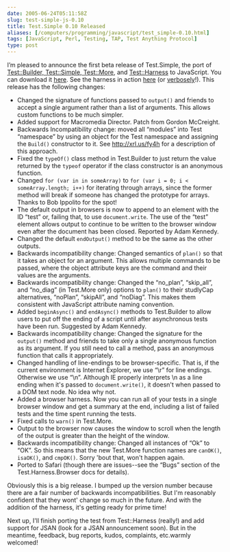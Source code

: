 ```yaml
--- 
date: 2005-06-24T05:11:58Z
slug: test-simple-js-0.10
title: Test.Simple 0.10 Released
aliases: [/computers/programming/javascript/test_simple-0.10.html]
tags: [JavaScript, Perl, Testing, TAP, Test Anything Protocol]
type: post
---
```


I’m pleased to announce the first beta release of Test.Simple, the port of
[Test::Builder, Test::Simple, Test::More], and [Test::Harness] to JavaScript.
You can download it [here]. See the harness in action [here][1] (or
[verbosely]!). This release has the following changes:

-   Changed the signature of functions passed to `output()` and friends to
    accept a single argument rather than a list of arguments. This allows custom
    functions to be much simpler.
-   Added support for Macromedia Director. Patch from Gordon McCreight.
-   Backwards Incompatibility change: moved all “modules” into Test “namespace”
    by using an object for the Test namespace and assigning the `Build()`
    constructor to it. See http://xrl.us/fy4h for a description of this
    approach.
-   Fixed the `typeOf()` class method in Test.Builder to just return the value
    returned by the `typeof` operator if the class constructor is an anonymous
    function.
-   Changed `for (var in in someArray)` to
    `for (var i = 0; i < someArray.length; i++)` for iterating through arrays,
    since the former method will break if someone has changed the prototype for
    arrays. Thanks to Bob Ippolito for the spot!
-   The default output in browsers is now to append to an element with the ID
    “test” or, failing that, to use `document.write`. The use of the “test”
    element allows output to continue to be written to the browser window even
    after the document has been closed. Reported by Adam Kennedy.
-   Changed the default `endOutput()` method to be the same as the other
    outputs.
-   Backwards incompatibility change: Changed semantics of `plan()` so that it
    takes an object for an argument. This allows multiple commands to be passed,
    where the object attribute keys are the command and their values are the
    arguments.
-   Backwards incompatibility change: Changed the “no\_plan”, “skip\_all”, and
    “no\_diag” (in Test.More only) options to `plan()` to their studlyCap
    alternatives, “noPlan”, “skipAll”, and “noDiag”. This makes them consistent
    with JavaScript attribute naming convention.
-   Added `beginAsync()` and `endAsync()` methods to Test.Builder to allow users
    to put off the ending of a script until after asynchronous tests have been
    run. Suggested by Adam Kennedy.
-   Backwards incompatibility change: Changed the signature for the `output()`
    method and friends to take only a single anonymous function as its argument.
    If you still need to call a method, pass an anonymous function that calls it
    appropriately.
-   Changed handling of line-endings to be browser-specific. That is, if the
    current environment is Internet Explorer, we use “\\r” for line endings.
    Otherwise we use “\\n”. Although IE properly interprets \\n as a line ending
    when it's passed to `document.write()`, it doesn't when passed to a DOM text
    node. No idea why not.
-   Added a browser harness. Now you can run all of your tests in a single
    browser window and get a summary at the end, including a list of failed
    tests and the time spent running the tests.
-   Fixed calls to `warn()` in Test.More.
-   Output to the browser now causes the window to scroll when the length of the
    output is greater than the height of the window.
-   Backwards incompatibility change: Changed all instances of “Ok” to “OK”. So
    this means that the new Test.More function names are `canOK()`, `isaOK()`,
    and `cmpOK()`. Sorry 'bout that, won't happen again.
-   Ported to Safari (though there are issues--see the “Bugs” section of the
    Test.Harness.Browser docs for details).

Obviously this is a big release. I bumped up the version number because there
are a fair number of backwards incompatibilities. But I'm reasonably confident
that they wont' change so much in the future. And with the addition of the
harness, it's getting ready for prime time!

Next up, I'll finish porting the test from Test::Harness (really!) and add
support for JSAN (look for a JSAN announcement soon). But in the meantime,
feedback, bug reports, kudos, complaints, etc.warmly welcomed!

  [Test::Builder, Test::Simple, Test::More]: https://metacpan.org/dist/Test-Simple/
    "Test::Simple on CPAN"
  [Test::Harness]: https://metacpan.org/dist/Test-Harness/
    "Test::Harness on CPAN"
  [here]: http://www.justatheory.com/downloads/Test.Simple-0.10.tar.gz
    "Download Test.Simple 0.10 Now!"
  [1]: http://www.justatheory.com/code/Test.Simple-0.10/tests/index.html
    "Run the Test.Simple 0.10 Test Suite now!"
  [verbosely]: http://www.justatheory.com/code/Test.Simple-0.10/tests/index.html?verbose=1
    "Run the Test.Simple 0.10 Tests verbosely!"
